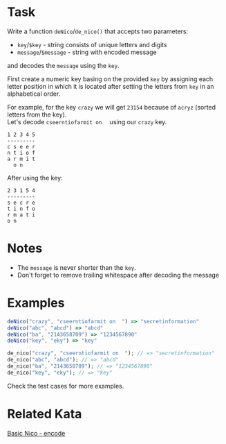 # Task

Write a function `deNico`/`de_nico()` that accepts two parameters:
- `key`/`$key` - string consists of unique letters and digits
- `message`/`$message` - string with encoded message 

and decodes the `message` using the `key`.  

First create a numeric key basing on the provided `key` by assigning each letter position in which it is located after setting the letters from `key` in an alphabetical order.

For example, for the key `crazy` we will get `23154` because of `acryz` (sorted letters from the key).  
Let's decode  `cseerntiofarmit on  ` using our `crazy` key.

```
1 2 3 4 5
---------
c s e e r
n t i o f
a r m i t
  o n   
```

After using the key:
```
2 3 1 5 4
---------
s e c r e
t i n f o
r m a t i
o n
```

# Notes 

- The `message` is never shorter than the `key`.
- Don't forget to remove trailing whitespace after decoding the message

# Examples

```javascript
deNico("crazy", "cseerntiofarmit on  ") => "secretinformation"
deNico("abc", "abcd") => "abcd"
deNico("ba", "2143658709") => "1234567890"
deNico("key", "eky") => "key" 
```
```php
de_nico("crazy", "cseerntiofarmit on  "); // => "secretinformation"
de_nico("abc", "abcd"); // => "abcd"
de_nico("ba", "2143658709"); // => "1234567890"
de_nico("key", "eky"); // => "key"
```

Check the test cases for more examples.

# Related Kata

[Basic Nico - encode](https://www.codewars.com/kata/5968bb83c307f0bb86000015) 


